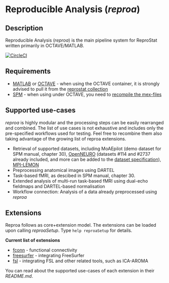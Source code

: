 # Reproducible Analysis (_reproa_)

## Description

Reproducible Analysis (_reproa_) is the main pipeline system for ReproStat written primarily in OCTAVE/MATLAB.

[![CircleCI](https://dl.circleci.com/status-badge/img/gh/reprostat/reproanalysis/tree/master.svg?style=svg)](https://dl.circleci.com/status-badge/redirect/gh/reprostat/reproanalysis/tree/master)

## Requirements
- [MATLAB](https://matlab.mathworks.com) or [OCTAVE](https://octave.org) - when using the OCTAVE container, it is strongly advised to pull it from the [reprostat collection](https://hub.docker.com/r/reprostat/octave)
- [SPM](https://www.fil.ion.ucl.ac.uk/spm) - when using under OCTAVE, you need to [recompile the mex-files](https://www.fil.ion.ucl.ac.uk/spm/docs/installation/octave/#compilation)

## Supported use-cases
_reproa_ is highly modular and the processing steps can be easily rearranged and combined. The list of use cases is not exhaustive and includes only the pre-specified workflows used for testing. Feel free to recombine them also taking advantage of the growing list of reproa extensions.
- Retrieval of supported datasets, including MoAEpilot (demo dataset for SPM manual, chapter 30), [OpenNEURO](https://openneuro.org) (datasets #114 and #2737 already included, and more can be added to the [dataset specification](https://github.com/reprostat/reproanalysis/blob/master/engine/datasets/datasets.json)), [MPI-LEMON](http://fcon_1000.projects.nitrc.org/indi/retro/MPI_LEMON.html)
- Preprocessing anatomical images using DARTEL
- Task-based fMRI, as descibed in SPM manual, chapter 30.
- Extended analysis of multi-run task-based fMRI using dual-echo fieldmaps and DARTEL-based normalisation
- Workflow connection: Analysis of a data already preprocessed using _reproa_

## Extensions
Reproa follows as core+extension model. The extensions can be loaded upon calling _reproaSetup_. Type `help reproaSetup` for details.

**Current list of extensions**
- [fconn](https://github.com/reprostat/reproanalysis-fconn)        - functional connectivity
- [freesurfer](https://github.com/reprostat/reproanalysis-freesurfer)   - integrating FreeSurfer
- [fsl](https://github.com/reprostat/reproanalysis-fsl)           - integrating FSL and other related tools, such as ICA-AROMA

You can read about the supported use-cases of each extension in their _README.md_.